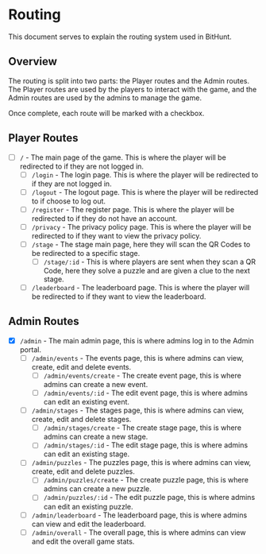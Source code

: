 # Routing

This document serves to explain the routing system used in BitHunt.

## Overview

The routing is split into two parts: the Player routes and the Admin routes. The Player routes are used by the players to interact with the game, and the Admin routes are used by the admins to manage the game.

Once complete, each route will be marked with a checkbox.

## Player Routes

- [ ] `/` - The main page of the game. This is where the player will be redirected to if they are not logged in.
    - [ ] `/login` - The login page. This is where the player will be redirected to if they are not logged in.
    - [ ] `/logout` - The logout page. This is where the player will be redirected to if choose to log out.
    - [ ] `/register` - The register page. This is where the player will be redirected to if they do not have an account.
    - [ ] `/privacy` - The privacy policy page. This is where the player will be redirected to if they want to view the privacy policy.
    - [ ] `/stage` - The stage main page, here they will scan the QR Codes to be redirected to a specific stage.
        - [ ] `/stage/:id` - This is where players are sent when they scan a QR Code, here they solve a puzzle and are given a clue to the next stage.
    - [ ] `/leaderboard` - The leaderboard page. This is where the player will be redirected to if they want to view the leaderboard.

## Admin Routes

- [X] `/admin` - The main admin page, this is where admins log in to the Admin portal.
    - [ ] `/admin/events` - The events page, this is where admins can view, create, edit and delete events.
        - [ ] `/admin/events/create` - The create event page, this is where admins can create a new event.
        - [ ] `/admin/events/:id` - The edit event page, this is where admins can edit an existing event.
    - [ ] `/admin/stages` - The stages page, this is where admins can view, create, edit and delete stages.
        - [ ] `/admin/stages/create` - The create stage page, this is where admins can create a new stage.
        - [ ] `/admin/stages/:id` - The edit stage page, this is where admins can edit an existing stage.
    - [ ] `/admin/puzzles` - The puzzles page, this is where admins can view, create, edit and delete puzzles.
        - [ ] `/admin/puzzles/create` - The create puzzle page, this is where admins can create a new puzzle.
        - [ ] `/admin/puzzles/:id` - The edit puzzle page, this is where admins can edit an existing puzzle.
    - [ ] `/admin/leaderboard` - The leaderboard page, this is where admins can view and edit the leaderboard.
    - [ ] `/admin/overall` - The overall page, this is where admins can view and edit the overall game stats.